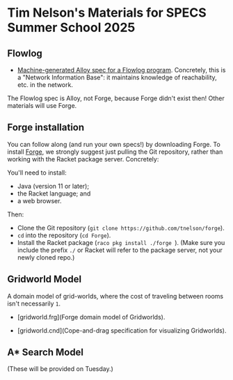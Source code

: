 # Tim Nelson's Materials for SPECS Summer School 2025

## Flowlog

* [Machine-generated Alloy spec for a Flowlog program](./flowlog_nib.als). Concretely, this is a "Network Information Base": it maintains knowledge of reachability, etc. in the network. 

The Flowlog spec is Alloy, not Forge, because Forge didn't exist then! Other materials will use Forge.

## Forge installation

You can follow along (and run your own specs!) by downloading Forge. To install [Forge](https://forge-fm.org), we strongly suggest just pulling the Git repository, rather than working with the Racket package server. Concretely:

You'll need to install:
* Java (version 11 or later);
* the Racket language; and
* a web browser.

Then:
* Clone the Git repository (`git clone https://github.com/tnelson/forge`).
* `cd` into the repository (`cd Forge`).
* Install the Racket package (`raco pkg install ./forge `). (Make sure you include the prefix `./` or Racket will refer to the package server, not your newly cloned repo.)

## Gridworld Model

A domain model of grid-worlds, where the cost of traveling between rooms isn't necessarily `1`. 

* [gridworld.frg](Forge domain model of Gridworlds). 
<!-- * [gridworld.test.frg](Partial Forge validation for Gridworlds). -->
* [gridworld.cnd](Cope-and-drag specification for visualizing Gridworlds).

## A* Search Model 

(These will be provided on Tuesday.)

<!-- * [astar.frg](Forge system model of A* Search); uses the grid-world model. 
* [astar.test.frg](Partial Forge validation for A*).
* [astar.cnd](Cope-and-drag specification for visualizing A* runs).
* [astar.js](Forge custom visualization for A* runs). -->
